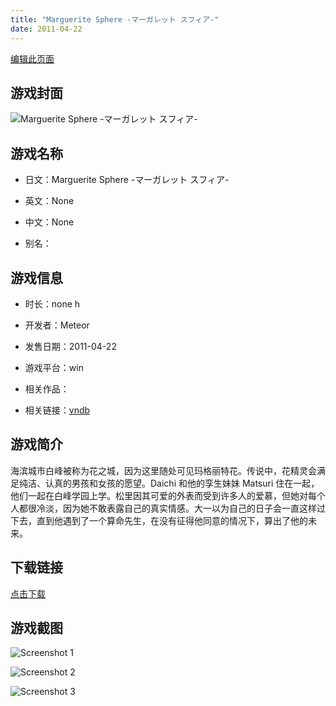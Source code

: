 ```yaml
---
title: "Marguerite Sphere -マーガレット スフィア-"
date: 2011-04-22
---
```

[编辑此页面](https://github.com/ACG-3/ADV3-source/blob/main/source/_posts/games/Marguerite%20Sphere%20-%E3%83%9E%E3%83%BC%E3%82%AC%E3%83%AC%E3%83%83%E3%83%88%20%E3%82%B9%E3%83%95%E3%82%A3%E3%82%A2-.md)

## 游戏封面

![Marguerite Sphere -マーガレット スフィア-](https%3A//pan.timero.xyz/onedrive/img_lib_001/Marguerite%20Sphere%20-%E3%83%9E%E3%83%BC%E3%82%AC%E3%83%AC%E3%83%83%E3%83%88%20%E3%82%B9%E3%83%95%E3%82%A3%E3%82%A2-_cover.avif)


## 游戏名称

- 日文：Marguerite Sphere -マーガレット スフィア-
- 英文：None
- 中文：None

- 别名：


## 游戏信息

- 时长：none h
- 开发者：Meteor
- 发售日期：2011-04-22
- 游戏平台：win
- 相关作品：

- 相关链接：[vndb](https://vndb.org/v5918)


## 游戏简介

海滨城市白峰被称为花之城，因为这里随处可见玛格丽特花。传说中，花精灵会满足纯洁、认真的男孩和女孩的愿望。Daichi 和他的孪生妹妹 Matsuri 住在一起，他们一起在白峰学园上学。松里因其可爱的外表而受到许多人的爱慕，但她对每个人都很冷淡，因为她不敢表露自己的真实情感。大一以为自己的日子会一直这样过下去，直到他遇到了一个算命先生，在没有征得他同意的情况下，算出了他的未来。




## 下载链接

[点击下载](https://pan.timero.xyz/onedrive/adv_lib_001/Marguerite%20Sphere%20-%E3%83%9E%E3%83%BC%E3%82%AC%E3%83%AC%E3%83%83%E3%83%88%20%E3%82%B9%E3%83%95%E3%82%A3%E3%82%A2-)


## 游戏截图


![Screenshot 1](https%3A//pan.timero.xyz/onedrive/img_lib_001/Marguerite%20Sphere%20-%E3%83%9E%E3%83%BC%E3%82%AC%E3%83%AC%E3%83%83%E3%83%88%20%E3%82%B9%E3%83%95%E3%82%A3%E3%82%A2-_Screenshot_1.avif)

![Screenshot 2](https%3A//pan.timero.xyz/onedrive/img_lib_001/Marguerite%20Sphere%20-%E3%83%9E%E3%83%BC%E3%82%AC%E3%83%AC%E3%83%83%E3%83%88%20%E3%82%B9%E3%83%95%E3%82%A3%E3%82%A2-_Screenshot_2.avif)

![Screenshot 3](https%3A//pan.timero.xyz/onedrive/img_lib_001/Marguerite%20Sphere%20-%E3%83%9E%E3%83%BC%E3%82%AC%E3%83%AC%E3%83%83%E3%83%88%20%E3%82%B9%E3%83%95%E3%82%A3%E3%82%A2-_Screenshot_3.avif)

